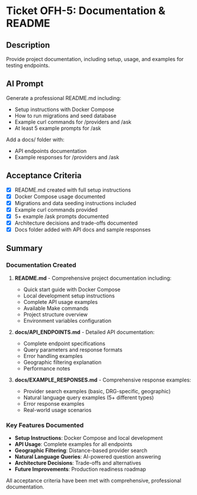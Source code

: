 # Ticket OFH-5: Documentation & README

## Description
Provide project documentation, including setup, usage, and examples for testing endpoints.

## AI Prompt
Generate a professional README.md including:  
- Setup instructions with Docker Compose  
- How to run migrations and seed database  
- Example curl commands for /providers and /ask  
- At least 5 example prompts for /ask  

Add a docs/ folder with:  
- API endpoints documentation  
- Example responses for /providers and /ask  

## Acceptance Criteria
- [x] README.md created with full setup instructions  
- [x] Docker Compose usage documented  
- [x] Migrations and data seeding instructions included  
- [x] Example curl commands provided  
- [x] 5+ example /ask prompts documented  
- [x] Architecture decisions and trade-offs documented  
- [x] Docs folder added with API docs and sample responses

## Summary

### Documentation Created

1. **README.md** - Comprehensive project documentation including:
   - Quick start guide with Docker Compose
   - Local development setup instructions
   - Complete API usage examples
   - Available Make commands
   - Project structure overview
   - Environment variables configuration

3. **docs/API_ENDPOINTS.md** - Detailed API documentation:
   - Complete endpoint specifications
   - Query parameters and response formats
   - Error handling examples
   - Geographic filtering explanation
   - Performance notes

4. **docs/EXAMPLE_RESPONSES.md** - Comprehensive response examples:
   - Provider search examples (basic, DRG-specific, geographic)
   - Natural language query examples (5+ different types)
   - Error response examples
   - Real-world usage scenarios

### Key Features Documented

- **Setup Instructions**: Docker Compose and local development
- **API Usage**: Complete examples for all endpoints
- **Geographic Filtering**: Distance-based provider search
- **Natural Language Queries**: AI-powered question answering
- **Architecture Decisions**: Trade-offs and alternatives
- **Future Improvements**: Production readiness roadmap

All acceptance criteria have been met with comprehensive, professional documentation.  
